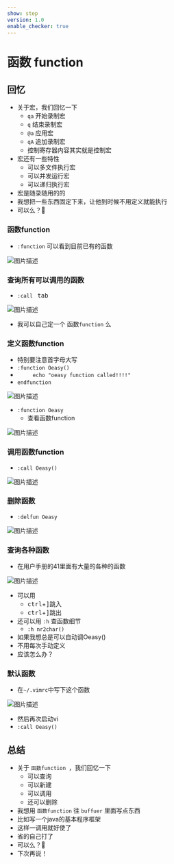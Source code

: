 ```yaml
---
show: step
version: 1.0
enable_checker: true
---
```


# 函数 function

## 回忆

- 关于宏，我们回忆一下
	- `qa` 开始录制宏
	- `q` 结束录制宏
	- `@a` 应用宏
	- `qA` 追加录制宏
	- 控制寄存器内容其实就是控制宏
- 宏还有一些特性
	- 可以多文件执行宏
	- 可以并发运行宏
	- 可以递归执行宏
- 宏是随录随用的的
- 我想把一些东西固定下来，让他到时候不用定义就能执行
- 可以么？🤔

### 函数function

- `:function` 可以看到目前已有的函数

![图片描述](https://doc.shiyanlou.com/courses/uid1190679-20210801-1627780599441)

### 查询所有可以调用的函数

- `:call ` <kbd>tab</kbd>

![图片描述](https://doc.shiyanlou.com/courses/uid1190679-20210801-1627787721852)

- 我可以自己定一个 函数`function` 么

### 定义函数function
- 特别要注意首字母大写
- `:function Oeasy()`
- `		echo "oeasy function called!!!!"`
- `endfunction`

![图片描述](https://doc.shiyanlou.com/courses/uid1190679-20210801-1627780795395)

- `:function Oeasy`
	- 查看函数function

![图片描述](https://doc.shiyanlou.com/courses/uid1190679-20210801-1627780869243)

### 调用函数function
- `:call Oeasy()`

![图片描述](https://doc.shiyanlou.com/courses/uid1190679-20210801-1627780932107)

### 删除函数

- `:delfun Oeasy`

![图片描述](https://doc.shiyanlou.com/courses/uid1190679-20210801-1627782460682)

### 查询各种函数

- 在用户手册的41里面有大量的各种的函数

![图片描述](https://doc.shiyanlou.com/courses/uid1190679-20210801-1627782625352)

- 可以用
	- <kbd>ctrl</kbd>+<kbd>]</kbd>跳入
	- <kbd>ctrl</kbd>+<kbd>]</kbd>跳出
- 还可以用 `:h` 查函数细节
	- `:h nr2char()`
- 如果我想总是可以自动调Oeasy()
- 不用每次手动定义
- 应该怎么办？

### 默认函数

- 在`~/.vimrc`中写下这个函数

![图片描述](https://doc.shiyanlou.com/courses/uid1190679-20210801-1627783997434)

- 然后再次启动vi
- `:call Oeasy()`

## 总结

- 关于 `函数function `，我们回忆一下
	- 可以查询
	- 可以新建
	- 可以调用
	- 还可以删除
- 我想用 `函数function` 往 `buffuer` 里面写点东西
- 比如写一个java的基本程序框架
- 这样一调用就好使了
- 省的自己打了
- 可以么？🤔
- 下次再说！





